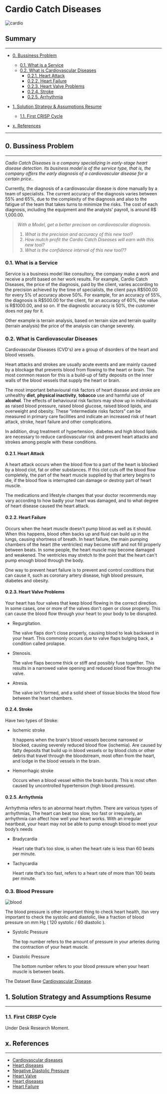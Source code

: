 # Cardio Catch Diseases

![cardio](https://user-images.githubusercontent.com/75986085/162591690-2bdb49a3-0136-4274-a1e1-e7cbbcd1dc31.png)

<h2>Summary</h2>
<hr>

- [0. Bussiness Problem](#0-bussiness-problem)
  - [0.1. What is a Service](#01-what-is-a-service)
  - [0.2. What is Cardiovascular Diseases](#02-what-is-cardiovascular-diseases)
    - [0.2.1. Heart Attack](#021-heart-attack) 
    - [0.2.2. Heart Failure](#022-heart-failure)
    - [0.2.3. Heart Valve Problems](#023-heart-valve-problems)
    - [0.2.4. Stroke](#024-stroke)
    - [0.2.5. Arrhythmia](#025-arrhythmia)

- [1. Solution Strategy & Assumptions Resume](#1-solution-strategy-and-assumptions-resume)
  - [1.1. First CRISP Cycle](#11-first-crisp-cycle)

- [x. References](#x-references)

---

<h2>0. Bussiness Problem</h2>
<hr>
<p><i>Cadio Catch Diseases is a company specializing in early-stage heart disease detection. Its business model is of the service type, that is, the company offers the early diagnosis of a cardiovascular disease for a certain price..</i></p>

<p>Currently, the diagnosis of a cardiovascular disease is done manually by a team of specialists. The current accuracy of the diagnosis varies between 55% and 65%, due to the complexity of the diagnosis and also to the fatigue of the team that takes turns to minimize the risks. The cost of each diagnosis, including the equipment and the analysts' payroll, is around R$ 1,000.00.</p>

> *With a Model, get a better precison on cardiovascular diagnosis.*
> 1. *What is the precision and accuracy of this new tool?*
> 2. *How mutch profit the Cardio Catch Diseases will earn with this new tool?* 
> 3. *What is the confidence interval of this new tool??*

<h3>0.1. What is a Service</h3>
<p>Service is a business model like consultory, the company make a work and receive a profit based on her work results. For example, Cardio Catch Diseases, the price of the diagnosis, paid by the client, varies according to the precision achieved by the time of specialists, the client pays R$500.00 for every 5% of accuracy above 50%. For example, for an accuracy of 55%, the diagnosis is R$500.00 for the client, for an accuracy of 60%, the value is R$1000.00, and so on. If the diagnostic accuracy is 50%, the customer does not pay for it.</p>
<p>Other example is terrain analysis, based on terrain size and terrain quality (terrain analysis) the price of the analysis can change severely.</p>

<h3>0.2. What is Cardiovascular Diseases</h3>
<p>Cardiovascular Diseases (CVD's) are a group of disorders of the heart and blood vessels.</p>
<p>Heart attacks and strokes are usually acute events and are mainly caused by a blockage that prevents blood from flowing to the heart or brain. The most common reason for this is a build-up of fatty deposits on the inner walls of the blood vessels that supply the heart or brain.</p>

<p>The most important behavioural risk factors of heart disease and stroke are unhealthy <strong>diet</strong>, <strong>physical inactivity</strong>, <strong>tobacco</strong> use and harmful use of <strong>alcohol</strong>. The effects of behavioural risk factors may show up in individuals as raised blood pressure, raised blood glucose, raised blood lipids, and overweight and obesity. These “intermediate risks factors” can be measured in primary care facilities and indicate an increased risk of heart attack, stroke, heart failure and other complications.</p>

<p>In addition, drug treatment of hypertension, diabetes and high blood lipids are necessary to reduce cardiovascular risk and prevent heart attacks and strokes among people with these conditions.</p>

<h4>0.2.1. Heart Attack</h4>
<p>A heart attack occurs when the blood flow to a part of the heart is blocked by a blood clot, fat or other substances. If this clot cuts off the blood flow completely, the part of the heart muscle supplied by that artery begins to die, if the blood flow is interrupted can damage or destroy part of heart muscle.</p>
<p>The medications and lifestyle changes that your doctor recommends may vary according to how badly your heart was damaged, and to what degree of heart disease caused the heart attack.</p>

<h4>0.2.2. Heart Failure</h4>
<p>Occurs when the heart muscle doesn't pump blood as well as it should. When this happens, blood often backs up and fluid can build up in the lungs, causing shortness of breath. In heart failure, the main pumping chambers of the heart (the ventricles) may become stiff and not fill properly between beats. In some people, the heart muscle may become damaged and weakened. The ventricles may stretch to the point that the heart can't pump enough blood through the body.</p>
<p>One way to prevent heart failure is to prevent and control conditions that can cause it, such as coronary artery disease, high blood pressure, diabetes and obesity.</p>

<h4>0.2.3. Heart Valve Problems</h4>
<p>Your heart has four valves that keep blood flowing in the correct direction. In some cases, one or more of the valves don't open or close properly. This can cause the blood flow through your heart to your body to be disrupted.</p>
<ul>
  <li>Regurgitation.</li>
  <p>The valve flaps don't close properly, causing blood to leak backward in your heart. This commonly occurs due to valve flaps bulging back, a condition called prolapse.</p>
  <li>Stenosis.</li>
  <p>The valve flaps become thick or stiff and possibly fuse together. This results in a narrowed valve opening and reduced blood flow through the valve.</p>
  <li>Atresia.</li>
  <p>The valve isn't formed, and a solid sheet of tissue blocks the blood flow between the heart chambers.</p>
</ul>

<h4>0.2.4. Stroke</h4>
<p>Have two types of Stroke:</p>
<ul>
  <li>Ischemic stroke</li>
  <p>It happens when the brain's blood vessels become narrowed or blocked, causing severely reduced blood flow (ischemia). Are caused by fatty deposits that build up in blood vessels or by blood clots or other debris that travel through the bloodstream, most often from the heart, and lodge in the blood vessels in the brain.</p>
  <li>Hemorrhagic stroke</li>
  <p>Occurs when a blood vessel within the brain bursts. This is most often caused by uncontrolled hypertension (high blood pressure).</p>
</ul>

<h4>0.2.5. Arrhythmia</h4>
<p>Arrhythmia refers to an abnormal heart rhythm. There are various types of arrhythmias, The heart can beat too slow, too fast or irregularly, an arrhythmia can affect how well your heart works. With an irregular heartbeat, your heart may not be able to pump enough blood to meet your body’s needs</p>
<ul>
  <li>Bradycardia</li>
  <p>Heart rate that’s too slow, is when the heart rate is less than 60 beats per minute.</p>
  <li>Tachycardia</li>
  <p>Heart rate that’s too fast, refers to a heart rate of more than 100 beats per minute.</p>
</ul>

<h3>0.3. Blood Pressure</h3>

![blood](https://user-images.githubusercontent.com/75986085/162626318-0e407579-cbc1-4378-9a8d-4a0df614a69b.png)

<p>The blood pressure is other important thing to check heart health, itsn very important to check the systolic and diastolic, like a fraction of blood pressure on mm Hg ( 120 systolic / 60 diastolic ).</p>

<ul>
  <li>Systolic Pressure</li>
  <p>The top number refers to the amount of pressure in your arteries during the contraction of your heart muscle.</p>
  <li>Diastolic Pressure</li>
  <p>The bottom number refers to your blood pressure when your heart muscle is between beats.</p>
</ul>

<p>The Dataset Base <a href='https://www.kaggle.com/datasets/sulianova/cardiovascular-disease-dataset'>Cardiovascular Disease</a>.</p>

<h2>1. Solution Strategy and Assumptions Resume</h2>
<hr>

<h3>1.1. First CRISP Cycle</h3>
<p>Under Desk Research Moment.</p>
<!-- <ul>
  <dl>
    <dt>Data Clearing & Descriptive Statistical.</dt>
      <dd>First real step is download the dataset, import in jupyter and start in seven steps to change data types, data dimension, fillout na... At first statistic dataframe, i used simple statistic descriptions to check how my data is organized, and check <strong>strong Unbalance Dataset.</strong></dd>
    <dt>Feature Engineering.</dt>
      <dd>In this step, with coggle.it to make a mind map and use the mind map to create some hypothesis list, after this list, i created some new features based on mdatetime.</dd>
    <dt>Data Filtering.</dt>
      <dd>TextArea</dd>
    <dt>Data Balance.</dt>
      <dd>TextArea</dd>
    <dt>Exploratory Data Analysis.</dt>
      <dd>TextArea</dd>
    <dt>Data Preparation.</dt>
      <dd>TextArea</dd>
    <dt>ML Models.</dt>
      <dd>TextArea</dd>
  </dl>
</ul> -->

<h2>x. References</h2>
<hr>


<ul>
  <li><a href='https://www.who.int/news-room/fact-sheets/detail/cardiovascular-diseases-(cvds)'>Cardiovascular diseases</a></li>
  <li><a href='https://www.cdc.gov/heartdisease/about.htm'>Heart diseases</a></li>
  <li><a href='https://pubmed.ncbi.nlm.nih.gov/7285104/'>Negative Diastolic Pressure</a></li>
  <li><a href='https://www.mayoclinic.org/diseases-conditions/heart-valve-disease/symptoms-causes/syc-20353727'>Heart Valve</a></li>
  <li><a href='https://www.mayoclinic.org/diseases-conditions/heart-disease/symptoms-causes/syc-20353118'>Heart diseases</a></li>
  <li><a href='https://www.mayoclinic.org/diseases-conditions/heart-failure/symptoms-causes/syc-20373142'>Heart Failure</a></li>
</ul>
